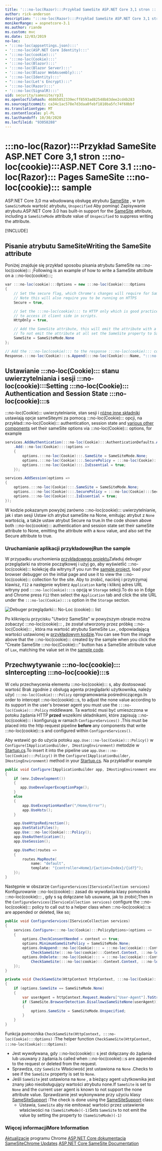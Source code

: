 ```yaml
---
title: ':::no-loc(Razor):::Przykład SameSite ASP.NET Core 3,1 stron :::no-loc(cookie):::'
author: rick-anderson
description: ':::no-loc(Razor):::Przykład SameSite ASP.NET Core 3,1 stron :::no-loc(cookie):::'
monikerRange: = aspnetcore-3.1
ms.author: riande
ms.custom: mvc
ms.date: 12/03/2019
no-loc:
- ':::no-loc(appsettings.json):::'
- ':::no-loc(ASP.NET Core Identity):::'
- ':::no-loc(cookie):::'
- ':::no-loc(Cookie):::'
- ':::no-loc(Blazor):::'
- ':::no-loc(Blazor Server):::'
- ':::no-loc(Blazor WebAssembly):::'
- ':::no-loc(Identity):::'
- ":::no-loc(Let's Encrypt):::"
- ':::no-loc(Razor):::'
- ':::no-loc(SignalR):::'
uid: security/samesite/rp31
ms.openlocfilehash: 46865052339ecff8593ad82548b83dee2cd4b283
ms.sourcegitcommit: ca34c1ac578e7d3daa0febf1810ba5fc74f60bbf
ms.translationtype: MT
ms.contentlocale: pl-PL
ms.lasthandoff: 10/30/2020
ms.locfileid: "93058288"
---
```

# <a name="aspnet-core-31-no-locrazor-pages-samesite-no-loccookie-sample"></a><span data-ttu-id="b1dc3-103">:::no-loc(Razor):::Przykład SameSite ASP.NET Core 3,1 stron :::no-loc(cookie):::</span><span class="sxs-lookup"><span data-stu-id="b1dc3-103">ASP.NET Core 3.1 :::no-loc(Razor)::: Pages SameSite :::no-loc(cookie)::: sample</span></span>

<span data-ttu-id="b1dc3-104">ASP.NET Core 3,0 ma wbudowaną obsługę atrybutu [SameSite](https://www.owasp.org/index.php/SameSite) , w tym `SameSiteMode` wartość atrybutu, `Unspecified` Aby pominąć Zapisywanie atrybutu.</span><span class="sxs-lookup"><span data-stu-id="b1dc3-104">ASP.NET Core 3.0 has built-in support for the [SameSite](https://www.owasp.org/index.php/SameSite) attribute, including a `SameSiteMode` attribute value of `Unspecified` to suppress writing the attribute.</span></span>

[!INCLUDE[](~/includes/SameSite:::no-loc(Identity):::.md)]

## <a name="writing-the-samesite-attribute"></a><a name="sampleCode"></a><span data-ttu-id="b1dc3-105">Pisanie atrybutu SameSite</span><span class="sxs-lookup"><span data-stu-id="b1dc3-105">Writing the SameSite attribute</span></span>

<span data-ttu-id="b1dc3-106">Poniżej znajduje się przykład sposobu pisania atrybutu SameSite na :::no-loc(cookie)::: ;</span><span class="sxs-lookup"><span data-stu-id="b1dc3-106">Following is an example of how to write a SameSite attribute on a :::no-loc(cookie):::;</span></span>

```c#
var :::no-loc(cookie):::Options = new :::no-loc(Cookie):::Options
{
    // Set the secure flag, which Chrome's changes will require for SameSite none.
    // Note this will also require you to be running on HTTPS
    Secure = true,

    // Set the :::no-loc(cookie)::: to HTTP only which is good practice unless you really do need
    // to access it client side in scripts.
    HttpOnly = true,

    // Add the SameSite attribute, this will emit the attribute with a value of none.
    // To not emit the attribute at all set the SameSite property to SameSiteMode.Unspecified.
    SameSite = SameSiteMode.None
};

// Add the :::no-loc(cookie)::: to the response :::no-loc(cookie)::: collection
Response.:::no-loc(Cookie):::s.Append(:::no-loc(Cookie):::Name, ":::no-loc(cookie):::Value", :::no-loc(cookie):::Options);
```

## <a name="setting-no-loccookie-authentication-and-session-state-no-loccookies"></a><span data-ttu-id="b1dc3-107">Ustawianie :::no-loc(Cookie)::: stanu uwierzytelniania i sesji :::no-loc(cookie):::</span><span class="sxs-lookup"><span data-stu-id="b1dc3-107">Setting :::no-loc(Cookie)::: Authentication and Session State :::no-loc(cookie):::s</span></span>

<span data-ttu-id="b1dc3-108">:::no-loc(Cookie)::: uwierzytelnianie, stan sesji i [różne inne składniki](../samesite.md?view=aspnetcore-3.0) ustawiają opcje sameSiteymi za pomocą :::no-loc(Cookie)::: opcji, na przykład</span><span class="sxs-lookup"><span data-stu-id="b1dc3-108">:::no-loc(Cookie)::: authentication, session state and [various other components](../samesite.md?view=aspnetcore-3.0) set their sameSite options via :::no-loc(Cookie)::: options, for example</span></span>

```c#
services.AddAuthentication(:::no-loc(Cookie):::AuthenticationDefaults.AuthenticationScheme)
    .Add:::no-loc(Cookie):::(options =>
    {
        options.:::no-loc(Cookie):::.SameSite = SameSiteMode.None;
        options.:::no-loc(Cookie):::.SecurePolicy = :::no-loc(Cookie):::SecurePolicy.Always;
        options.:::no-loc(Cookie):::.IsEssential = true;
    });

services.AddSession(options =>
{
    options.:::no-loc(Cookie):::.SameSite = SameSiteMode.None;
    options.:::no-loc(Cookie):::.SecurePolicy = :::no-loc(Cookie):::SecurePolicy.Always;
    options.:::no-loc(Cookie):::.IsEssential = true;
});
```

<span data-ttu-id="b1dc3-109">W kodzie pokazanym powyżej zarówno :::no-loc(cookie)::: uwierzytelnianie, jak i stan sesji Ustaw ich atrybut sameSite na None, emitując atrybut z `None` wartością, a także ustaw atrybut Secure na true.</span><span class="sxs-lookup"><span data-stu-id="b1dc3-109">In the code shown above both :::no-loc(cookie)::: authentication and session state set their sameSite attribute to None, emitting the attribute with a `None` value, and also set the Secure attribute to true.</span></span>

### <a name="run-the-sample"></a><span data-ttu-id="b1dc3-110">Uruchamianie aplikacji przykładowej</span><span class="sxs-lookup"><span data-stu-id="b1dc3-110">Run the sample</span></span>

<span data-ttu-id="b1dc3-111">W przypadku uruchomienia [przykładowego projektu](https://github.com/blowdart/AspNetSameSiteSamples/tree/master/AspNetCore31:::no-loc(Razor):::Pages)Załaduj debuger przeglądarki na stronie początkowej i użyj go, aby wyświetlić :::no-loc(cookie)::: kolekcję dla witryny.</span><span class="sxs-lookup"><span data-stu-id="b1dc3-111">If you run the [sample project](https://github.com/blowdart/AspNetSameSiteSamples/tree/master/AspNetCore31:::no-loc(Razor):::Pages), load your browser debugger on the initial page and use it to view the :::no-loc(cookie)::: collection for the site.</span></span> <span data-ttu-id="b1dc3-112">Aby to zrobić, naciśnij i przytrzymaj klawisz, `F12` a następnie wybierz `Application` kartę i kliknij adres URL witryny pod `:::no-loc(Cookie):::s` opcją w `Storage` sekcji.</span><span class="sxs-lookup"><span data-stu-id="b1dc3-112">To do so in Edge and Chrome press `F12` then select the `Application` tab and click the site URL under the `:::no-loc(Cookie):::s` option in the `Storage` section.</span></span>

![Debuger przeglądarki::: No-Loc (cookie)::: list](BrowserDebugger.png)

<span data-ttu-id="b1dc3-114">Po kliknięciu przycisku "Utwórz SameSite" w powyższym obrazie można zobaczyć :::no-loc(cookie)::: , że został utworzony przez próbkę :::no-loc(Cookie)::: , która ma wartość atrybutu SameSite `Lax` , odpowiadającą wartości ustawionej w [przykładowym kodzie](#sampleCode).</span><span class="sxs-lookup"><span data-stu-id="b1dc3-114">You can see from the image above that the :::no-loc(cookie)::: created by the sample when you click the "Create SameSite :::no-loc(Cookie):::" button has a SameSite attribute value of `Lax`, matching the value set in the [sample code](#sampleCode).</span></span>

## <a name="intercepting-no-loccookies"></a><a name="interception"></a><span data-ttu-id="b1dc3-115">Przechwytywanie :::no-loc(cookie)::: s</span><span class="sxs-lookup"><span data-stu-id="b1dc3-115">Intercepting :::no-loc(cookie):::s</span></span>

<span data-ttu-id="b1dc3-116">W celu przechwycenia elementu :::no-loc(cookie)::: s, aby dostosować wartość Brak zgodnie z obsługą agenta przeglądarki użytkownika, należy użyć `:::no-loc(Cookie):::Policy` oprogramowania pośredniczącego.</span><span class="sxs-lookup"><span data-stu-id="b1dc3-116">In order to intercept :::no-loc(cookie):::s, to adjust the none value according to its support in the user's browser agent you must use the `:::no-loc(Cookie):::Policy` middleware.</span></span> <span data-ttu-id="b1dc3-117">Ta wartość musi być umieszczona w potoku żądania HTTP **przed** wszelkimi składnikami, które zapisują :::no-loc(cookie)::: i konfigurują w ramach `ConfigureServices()` .</span><span class="sxs-lookup"><span data-stu-id="b1dc3-117">This must be placed into the http request pipeline **before** any components that write :::no-loc(cookie):::s and configured within `ConfigureServices()`.</span></span>

<span data-ttu-id="b1dc3-118">Aby wstawić go do użycia potoku `app.Use:::no-loc(Cookie):::Policy()` w `Configure(IApplicationBuilder, IHostingEnvironment)` metodzie w [Startup.cs](https://github.com/blowdart/AspNetSameSiteSamples/blob/master/AspNetCore21MVC/Startup.cs).</span><span class="sxs-lookup"><span data-stu-id="b1dc3-118">To insert it into the pipeline use `app.Use:::no-loc(Cookie):::Policy()` in the `Configure(IApplicationBuilder, IHostingEnvironment)` method in your [Startup.cs](https://github.com/blowdart/AspNetSameSiteSamples/blob/master/AspNetCore21MVC/Startup.cs).</span></span> <span data-ttu-id="b1dc3-119">Na przykład</span><span class="sxs-lookup"><span data-stu-id="b1dc3-119">For example</span></span>

```c#
public void Configure(IApplicationBuilder app, IHostingEnvironment env)
{
    if (env.IsDevelopment())
    {
       app.UseDeveloperExceptionPage();
    }
    else
    {
        app.UseExceptionHandler("/Home/Error");
        app.UseHsts();
    }

    app.UseHttpsRedirection();
    app.UseStaticFiles();
    app.Use:::no-loc(Cookie):::Policy();
    app.UseAuthentication();
    app.UseSession();

    app.UseMvc(routes =>
    {
        routes.MapRoute(
            name: "default",
            template: "{controller=Home}/{action=Index}/{id?}");
    });
}
```

<span data-ttu-id="b1dc3-120">Następnie w obszarze `ConfigureServices(IServiceCollection services)` Konfigurowanie :::no-loc(cookie)::: zasad do wywołania klasy pomocnika :::no-loc(cookie)::: , gdy s są dołączane lub usuwane, jak to zrobić;</span><span class="sxs-lookup"><span data-stu-id="b1dc3-120">Then in the `ConfigureServices(IServiceCollection services)` configure the :::no-loc(cookie)::: policy to call out to a helper class when :::no-loc(cookie):::s are appended or deleted, like so;</span></span>

```c#
public void ConfigureServices(IServiceCollection services)
{
    services.Configure<:::no-loc(Cookie):::PolicyOptions>(options =>
    {
        options.CheckConsentNeeded = context => true;
        options.MinimumSameSitePolicy = SameSiteMode.None;
        options.OnAppend:::no-loc(Cookie)::: = :::no-loc(cookie):::Context =>
            CheckSameSite(:::no-loc(cookie):::Context.Context, :::no-loc(cookie):::Context.:::no-loc(Cookie):::Options);
        options.OnDelete:::no-loc(Cookie)::: = :::no-loc(cookie):::Context =>
            CheckSameSite(:::no-loc(cookie):::Context.Context, :::no-loc(cookie):::Context.:::no-loc(Cookie):::Options);
    });
}

private void CheckSameSite(HttpContext httpContext, :::no-loc(Cookie):::Options options)
{
    if (options.SameSite == SameSiteMode.None)
    {
        var userAgent = httpContext.Request.Headers["User-Agent"].ToString();
        if (SameSite.BrowserDetection.DisallowsSameSiteNone(userAgent))
        {
            options.SameSite = SameSiteMode.Unspecified;
        }
    }
}
```

<span data-ttu-id="b1dc3-121">Funkcja pomocnika `CheckSameSite(HttpContext, :::no-loc(Cookie):::Options)` :</span><span class="sxs-lookup"><span data-stu-id="b1dc3-121">The helper function `CheckSameSite(HttpContext, :::no-loc(Cookie):::Options)`:</span></span>

* <span data-ttu-id="b1dc3-122">Jest wywoływana, gdy :::no-loc(cookie)::: s jest dołączany do żądania lub usuwany z żądania.</span><span class="sxs-lookup"><span data-stu-id="b1dc3-122">Is called when :::no-loc(cookie):::s are appended to the request or deleted from the request.</span></span>
* <span data-ttu-id="b1dc3-123">Sprawdza, czy `SameSite` Właściwość jest ustawiona na `None` .</span><span class="sxs-lookup"><span data-stu-id="b1dc3-123">Checks to see if the `SameSite` property is set to `None`.</span></span>
* <span data-ttu-id="b1dc3-124">Jeśli `SameSite` jest ustawiona na `None` , a bieżący agent użytkownika jest znany jako nieobsługujący wartości atrybutu none.</span><span class="sxs-lookup"><span data-stu-id="b1dc3-124">If `SameSite` is set to `None` and the current user agent is known to not support the none attribute value.</span></span> <span data-ttu-id="b1dc3-125">Sprawdzanie jest wykonywane przy użyciu klasy [SameSiteSupport](https://github.com/dotnet/AspNetCore.Docs/tree/master/aspnetcore/security/samesite/sample/snippets/SameSiteSupport.cs) :</span><span class="sxs-lookup"><span data-stu-id="b1dc3-125">The check is done using the [SameSiteSupport](https://github.com/dotnet/AspNetCore.Docs/tree/master/aspnetcore/security/samesite/sample/snippets/SameSiteSupport.cs) class:</span></span>
  * <span data-ttu-id="b1dc3-126">Ustawia, `SameSite` aby nie emitować wartości przez ustawienie właściwości na `(SameSiteMode)(-1)`</span><span class="sxs-lookup"><span data-stu-id="b1dc3-126">Sets `SameSite` to not emit the value by setting the property to `(SameSiteMode)(-1)`</span></span>

### <a name="more-information"></a><span data-ttu-id="b1dc3-127">Więcej informacji</span><span class="sxs-lookup"><span data-stu-id="b1dc3-127">More Information</span></span>
 
<span data-ttu-id="b1dc3-128">[Aktualizacje](https://www.chromium.org/updates/same-site) 
 programu Chrome [ASP.NET Core dokumentacja SameSite](xref:security/samesite)</span><span class="sxs-lookup"><span data-stu-id="b1dc3-128">[Chrome Updates](https://www.chromium.org/updates/same-site)
[ASP.NET Core SameSite Documentation](xref:security/samesite)</span></span>